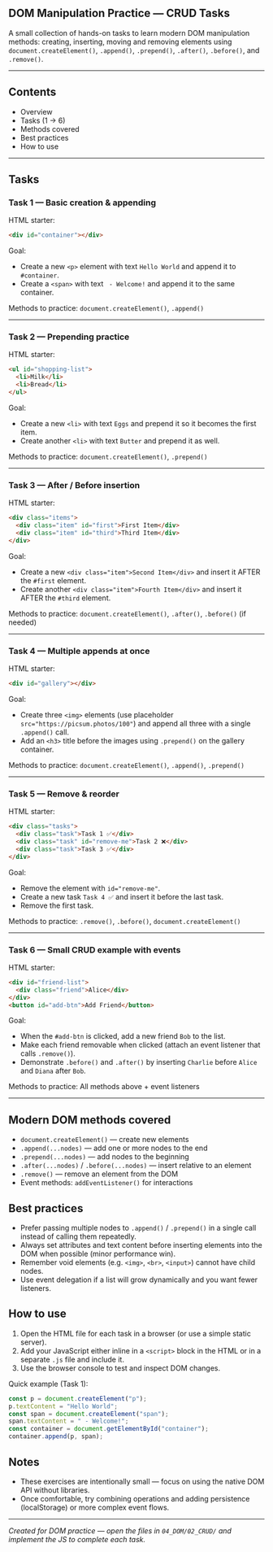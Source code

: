 
## DOM Manipulation Practice — CRUD Tasks

A small collection of hands-on tasks to learn modern DOM manipulation methods: creating, inserting, moving and removing elements using
`document.createElement()`, `.append()`, `.prepend()`, `.after()`, `.before()`, and `.remove()`.

---

## Contents

- Overview
- Tasks (1 → 6)
- Methods covered
- Best practices
- How to use

---


## Tasks

### Task 1 — Basic creation & appending

HTML starter:

```html
<div id="container"></div>
```

Goal:

- Create a new `<p>` element with text `Hello World` and append it to `#container`.
- Create a `<span>` with text ` - Welcome!` and append it to the same container.

Methods to practice: `document.createElement()`, `.append()`

---

### Task 2 — Prepending practice

HTML starter:

```html
<ul id="shopping-list">
  <li>Milk</li>
  <li>Bread</li>
</ul>
```

Goal:

- Create a new `<li>` with text `Eggs` and prepend it so it becomes the first item.
- Create another `<li>` with text `Butter` and prepend it as well.

Methods to practice: `document.createElement()`, `.prepend()`

---

### Task 3 — After / Before insertion

HTML starter:

```html
<div class="items">
  <div class="item" id="first">First Item</div>
  <div class="item" id="third">Third Item</div>
</div>
```

Goal:

- Create a new `<div class="item">Second Item</div>` and insert it AFTER the `#first` element.
- Create another `<div class="item">Fourth Item</div>` and insert it AFTER the `#third` element.

Methods to practice: `document.createElement()`, `.after()`, `.before()` (if needed)

---

### Task 4 — Multiple appends at once

HTML starter:

```html
<div id="gallery"></div>
```

Goal:

- Create three `<img>` elements (use placeholder `src="https://picsum.photos/100"`) and append all three with a single `.append()` call.
- Add an `<h3>` title before the images using `.prepend()` on the gallery container.

Methods to practice: `document.createElement()`, `.append()`, `.prepend()`

---

### Task 5 — Remove & reorder

HTML starter:

```html
<div class="tasks">
  <div class="task">Task 1 ✅</div>
  <div class="task" id="remove-me">Task 2 ❌</div>
  <div class="task">Task 3 ✅</div>
</div>
```

Goal:

- Remove the element with `id="remove-me"`.
- Create a new task `Task 4 ✅` and insert it before the last task.
- Remove the first task.

Methods to practice: `.remove()`, `.before()`, `document.createElement()`

---

### Task 6 — Small CRUD example with events

HTML starter:

```html
<div id="friend-list">
  <div class="friend">Alice</div>
</div>
<button id="add-btn">Add Friend</button>
```

Goal:

- When the `#add-btn` is clicked, add a new friend `Bob` to the list.
- Make each friend removable when clicked (attach an event listener that calls `.remove()`).
- Demonstrate `.before()` and `.after()` by inserting `Charlie` before `Alice` and `Diana` after `Bob`.

Methods to practice: All methods above + event listeners

---

## Modern DOM methods covered

- `document.createElement()` — create new elements
- `.append(...nodes)` — add one or more nodes to the end
- `.prepend(...nodes)` — add nodes to the beginning
- `.after(...nodes)` / `.before(...nodes)` — insert relative to an element
- `.remove()` — remove an element from the DOM
- Event methods: `addEventListener()` for interactions

## Best practices

- Prefer passing multiple nodes to `.append()` / `.prepend()` in a single call instead of calling them repeatedly.
- Always set attributes and text content before inserting elements into the DOM when possible (minor performance win).
- Remember void elements (e.g. `<img>`, `<br>`, `<input>`) cannot have child nodes.
- Use event delegation if a list will grow dynamically and you want fewer listeners.

## How to use

1. Open the HTML file for each task in a browser (or use a simple static server).
2. Add your JavaScript either inline in a `<script>` block in the HTML or in a separate `.js` file and include it.
3. Use the browser console to test and inspect DOM changes.

Quick example (Task 1):

```js
const p = document.createElement("p");
p.textContent = "Hello World";
const span = document.createElement("span");
span.textContent = " - Welcome!";
const container = document.getElementById("container");
container.append(p, span);
```

## Notes

- These exercises are intentionally small — focus on using the native DOM API without libraries.
- Once comfortable, try combining operations and adding persistence (localStorage) or more complex event flows.

---

_Created for DOM practice — open the files in `04_DOM/02_CRUD/` and implement the JS to complete each task._
